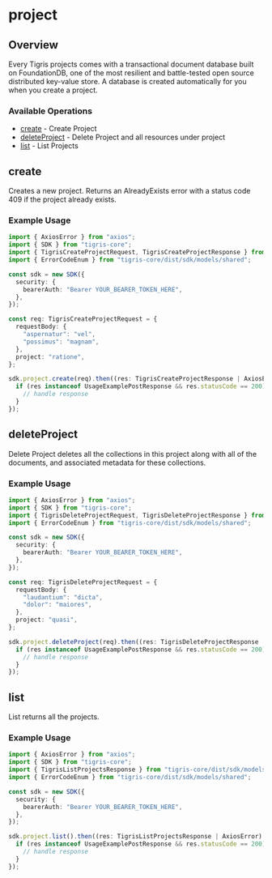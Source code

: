 # project

## Overview

Every Tigris projects comes with a transactional document database built on FoundationDB, one of the most resilient and battle-tested open source distributed key-value store. A database is created automatically for you when you create a project.

### Available Operations

* [create](#create) - Create Project
* [deleteProject](#deleteproject) - Delete Project and all resources under project
* [list](#list) - List Projects

## create

Creates a new project. Returns an AlreadyExists error with a status code 409 if the project already exists.

### Example Usage

```typescript
import { AxiosError } from "axios";
import { SDK } from "tigris-core";
import { TigrisCreateProjectRequest, TigrisCreateProjectResponse } from "tigris-core/dist/sdk/models/operations";
import { ErrorCodeEnum } from "tigris-core/dist/sdk/models/shared";

const sdk = new SDK({
  security: {
    bearerAuth: "Bearer YOUR_BEARER_TOKEN_HERE",
  },
});

const req: TigrisCreateProjectRequest = {
  requestBody: {
    "aspernatur": "vel",
    "possimus": "magnam",
  },
  project: "ratione",
};

sdk.project.create(req).then((res: TigrisCreateProjectResponse | AxiosError) => {
  if (res instanceof UsageExamplePostResponse && res.statusCode == 200) {
    // handle response
  }
});
```

## deleteProject

Delete Project deletes all the collections in this project along with all of the documents, and associated metadata for these collections.

### Example Usage

```typescript
import { AxiosError } from "axios";
import { SDK } from "tigris-core";
import { TigrisDeleteProjectRequest, TigrisDeleteProjectResponse } from "tigris-core/dist/sdk/models/operations";
import { ErrorCodeEnum } from "tigris-core/dist/sdk/models/shared";

const sdk = new SDK({
  security: {
    bearerAuth: "Bearer YOUR_BEARER_TOKEN_HERE",
  },
});

const req: TigrisDeleteProjectRequest = {
  requestBody: {
    "laudantium": "dicta",
    "dolor": "maiores",
  },
  project: "quasi",
};

sdk.project.deleteProject(req).then((res: TigrisDeleteProjectResponse | AxiosError) => {
  if (res instanceof UsageExamplePostResponse && res.statusCode == 200) {
    // handle response
  }
});
```

## list

List returns all the projects.

### Example Usage

```typescript
import { AxiosError } from "axios";
import { SDK } from "tigris-core";
import { TigrisListProjectsResponse } from "tigris-core/dist/sdk/models/operations";
import { ErrorCodeEnum } from "tigris-core/dist/sdk/models/shared";

const sdk = new SDK({
  security: {
    bearerAuth: "Bearer YOUR_BEARER_TOKEN_HERE",
  },
});

sdk.project.list().then((res: TigrisListProjectsResponse | AxiosError) => {
  if (res instanceof UsageExamplePostResponse && res.statusCode == 200) {
    // handle response
  }
});
```
